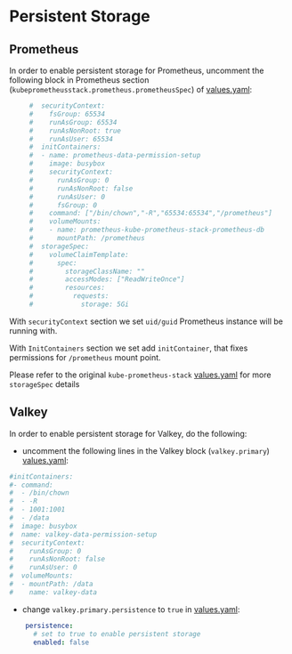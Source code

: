 # Persistent Storage

## Prometheus

In order to enable persistent storage for Prometheus, uncomment the following block in 
Prometheus section (`kubeprometheusstack.prometheus.prometheusSpec`) of [values.yaml](./values.yaml):

```yaml
     #  securityContext:
     #    fsGroup: 65534
     #    runAsGroup: 65534
     #    runAsNonRoot: true
     #    runAsUser: 65534
     #  initContainers:
     #  - name: prometheus-data-permission-setup
     #    image: busybox
     #    securityContext:
     #      runAsGroup: 0
     #      runAsNonRoot: false
     #      runAsUser: 0
     #      fsGroup: 0
     #    command: ["/bin/chown","-R","65534:65534","/prometheus"]
     #    volumeMounts:
     #    - name: prometheus-kube-prometheus-stack-prometheus-db
     #      mountPath: /prometheus
     #  storageSpec:
     #    volumeClaimTemplate:
     #      spec:
     #        storageClassName: ""
     #        accessModes: ["ReadWriteOnce"]
     #        resources:
     #          requests:
     #            storage: 5Gi
```
With `securityContext` section we set `uid/guid` Prometheus instance will be running with.

With `InitContainers` section we set add `initContainer`, that fixes permissions for `/prometheus` mount point.

Please refer to the  original `kube-prometheus-stack` [values.yaml](https://github.com/prometheus-community/helm-charts/blob/65b61ef0c2ac8eca52d9b69aca3df8541f6ceb6f/charts/kube-prometheus-stack/values.yaml#L4134)
for more `storageSpec` details

## Valkey

In order to enable persistent storage for Valkey, do the following:
- uncomment the following lines in the Valkey block (`valkey.primary`) [values.yaml](./values.yaml):
```yaml
#initContainers:
#- command:
#  - /bin/chown
#  - -R
#  - 1001:1001
#  - /data
#  image: busybox
#  name: valkey-data-permission-setup
#  securityContext:
#    runAsGroup: 0
#    runAsNonRoot: false
#    runAsUser: 0
#  volumeMounts:
#  - mountPath: /data
#    name: valkey-data
```
- change `valkey.primary.persistence` to `true` in  [values.yaml](./values.yaml):
```yaml
    persistence:
      # set to true to enable persistent storage
      enabled: false
```
